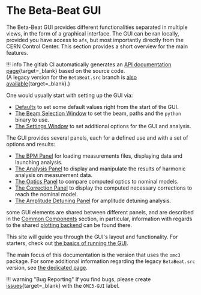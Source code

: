 # The Beta-Beat GUI

The Beta-Beat GUI provides different functionalities separated in multiple views, in the form of a graphical interface.
The GUI can be ran locally, provided you have access to `afs`, but most importantly directly from the CERN Control Center.
This section provides a short overview for the main features.

!!! info
    The gitlab CI automatically generates an [API documentation page][bbgui_doc_omc3]{target=_blank} based on the source code.<br>
    (A legacy version for the `BetaBeat.src` branch is [also available][bbgui_doc_bbsrc]{target=_blank}.)

One would usually start with setting up the GUI via:

- [Defaults](defaults.md) to set some default values right from the start of the GUI.
- [The Beam Selection Window](beam_selection.md) to set the beam, paths and the `python` binary to use.
- [The Settings Window](settings.md) to set additional options for the GUI and analysis.

The GUI provides several panels, each for a defined use and with a set of options and results:

- [The BPM Panel](bpm_panel.md) for loading measurements files, displaying data and launching analysis.
- [The Analysis Panel](analysis_panel.md) to display and manipulate the results of harmonic analysis on measurement data.
- [The Optics Panel](optics_panel.md) to compare computed optics to nominal models.
- [The Correction Panel](correction_panel.md) to display the computed necessary corrections to reach the nominal model.
- [The Amplitude Detuning Panel](ampdet.md) for amplitude detuning analysis.

some GUI elements are shared between different panels, and are described in the [Common Components](common_components.md) section,
in particular, information with regards to the shared [plotting backend](common_components.md#plotting) can be found there.

This site will guide you through the GUI's layout and functionality.
For starters, check out [the basics of running the GUI](../about.md).

The main focus of this documentation is the version that uses the `omc3` package.
For some additional information regarding the legacy `BetaBeat.src` version, see [the dedicated page](betabeatsource.md).

!!! warning "Bug Reporting"
    If you find bugs, please create [issues][betabeat_gui_gitlab_issues]{target=_blank} with the `OMC3-GUI` label.

[bbgui_doc_omc3]: https://lhc-app-beta-beating.docs.cern.ch/omc3/
[bbgui_doc_bbsrc]: https://lhc-app-beta-beating.docs.cern.ch/master/
[betabeat_gui_gitlab_issues]: https://gitlab.cern.ch/acc-co/lhc/lhc-app-beta-beating/-/issues

